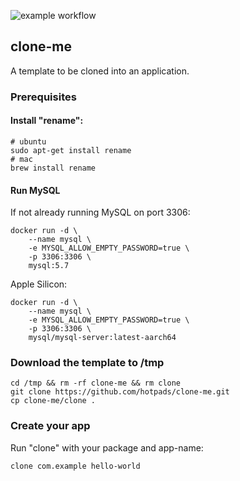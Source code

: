 ![example workflow](https://github.com/pranavbheda/test-clone-me/actions/workflows/maven.yml/badge.svg)

## clone-me

A template to be cloned into an application.

### Prerequisites

#### Install "rename":

```
# ubuntu
sudo apt-get install rename
# mac
brew install rename
```

#### Run MySQL

If not already running MySQL on port 3306:

```
docker run -d \
	--name mysql \
	-e MYSQL_ALLOW_EMPTY_PASSWORD=true \
	-p 3306:3306 \
	mysql:5.7
```

Apple Silicon:
```
docker run -d \
	--name mysql \
	-e MYSQL_ALLOW_EMPTY_PASSWORD=true \
	-p 3306:3306 \
	mysql/mysql-server:latest-aarch64
```

### Download the template to /tmp

```
cd /tmp && rm -rf clone-me && rm clone
git clone https://github.com/hotpads/clone-me.git
cp clone-me/clone .
```

### Create your app

Run "clone" with your package and app-name:

```
clone com.example hello-world
```
